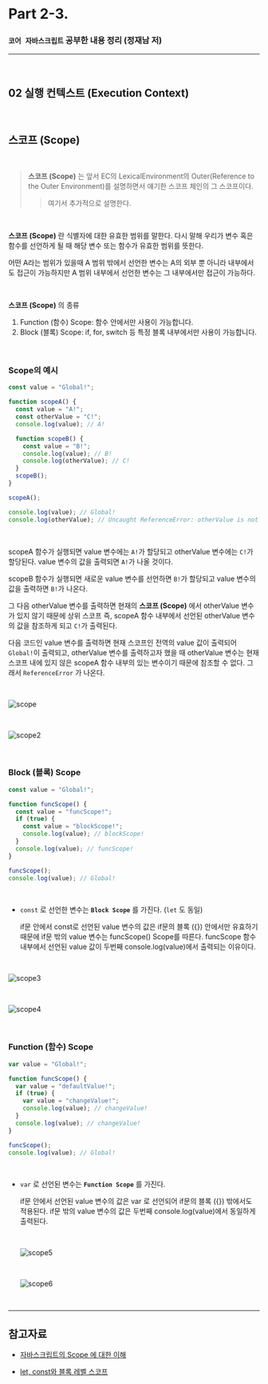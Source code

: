 # Part 2-3.

### `코어 자바스크립트` 공부한 내용 정리 (정재남 저)

---

<br>

## 02 실행 컨텍스트 (Execution Context)

<br>

## 스코프 (Scope)

<br>

> **스코프 (Scope)** 는 앞서 EC의 LexicalEnvironment의 Outer(Reference to the Outer Environment)를 설명하면서 얘기한 스코프 체인의 그 스코프이다.
>
> > 여기서 추가적으로 설명한다.

<br>

**스코프 (Scope)** 란 식별자에 대한 유효한 범위를 말한다. 다시 말해 우리가 변수 혹은 함수를 선언하게 될 때 해당 변수 또는 함수가 유효한 범위를 뜻한다.

어떤 A라는 범위가 있을때 A 범위 밖에서 선언한 변수는 A의 외부 뿐 아니라 내부에서도 접근이 가능하지만 A 범위 내부에서 선언한 변수는 그 내부에서만 접근이 가능하다.

<br>

**스코프 (Scope)** 의 종류

1. Function (함수) Scope: 함수 안에서만 사용이 가능합니다.
2. Block (블록) Scope: if, for, switch 등 특정 블록 내부에서만 사용이 가능합니다.

<br>

### **Scope의 예시**

```js
const value = "Global!";

function scopeA() {
  const value = "A!";
  const otherValue = "C!";
  console.log(value); // A!

  function scopeB() {
    const value = "B!";
    console.log(value); // B!
    console.log(otherValue); // C!
  }
  scopeB();
}

scopeA();

console.log(value); // Global!
console.log(otherValue); // Uncaught ReferenceError: otherValue is not defined
```

<br>

scopeA 함수가 실행되면 value 변수에는 `A!`가 할당되고 otherValue 변수에는 `C!`가 할당된다. value 변수의 값을 출력되면 `A!`가 나올 것이다.

scopeB 함수가 실행되면 새로운 value 변수를 선언하면 `B!`가 할당되고 value 변수의 값을 출력하면 `B!`가 나온다.

그 다음 otherValue 변수를 출력하면 현재의 **스코프 (Scope)** 에서 otherValue 변수가 있지 않기 때문에 상위 스코프 즉, scopeA 함수 내부에서 선언된 otherValue 변수의 값을 참조하게 되고 `C!`가 출력된다.

다음 코드인 value 변수를 출력하면 현재 스코프인 전역의 value 값이 출력되어
`Global!`이 출력되고, otherValue 변수를 출력하고자 했을 때 otherValue 변수는 현재 스코프 내에 있지 않은 scopeA 함수 내부의 있는 변수이기 때문에 참조할 수 없다. 그래서 `ReferenceError` 가 나온다.

<br>

![scope](https://user-images.githubusercontent.com/79234473/137902318-e6df5fbd-2732-4e51-bf81-3db2a0e27abe.png)

<br>

![scope2](https://user-images.githubusercontent.com/79234473/137902345-b4c08739-cf37-4511-a5c6-1c225d7ed431.png)

<br>

### **Block (블록) Scope**

```js
const value = "Global!";

function funcScope() {
  const value = "funcScope!";
  if (true) {
    const value = "blockScope!";
    console.log(value); // blockScope!
  }
  console.log(value); // funcScope!
}

funcScope();
console.log(value); // Global!
```

<br>

- `const` 로 선언한 변수는 **`Block Scope`** 를 가진다. (`let` 도 동일)

  if문 안에서 const로 선언된 value 변수의 값은 if문의 블록 ({}) 안에서만 유효하기 때문에 if문 밖의 value 변수는 funcScope() Scope를 따른다. funcScope 함수 내부에서 선언된 value 값이 두번째 console.log(value)에서 출력되는 이유이다.

<br>

![scope3](https://user-images.githubusercontent.com/79234473/137902356-66e29647-9eb3-488c-b89d-ffdebc6a61c4.png)

<br>

![scope4](https://user-images.githubusercontent.com/79234473/137902358-1b863ce7-3aa9-465c-8550-c865f39ee4f3.png)

<br>

### **Function (함수) Scope**

```js
var value = "Global!";

function funcScope() {
  var value = "defaultValue!";
  if (true) {
    var value = "changeValue!";
    console.log(value); // changeValue!
  }
  console.log(value); // changeValue!
}

funcScope();
console.log(value); // Global!
```

<br>

- `var` 로 선언된 변수는 **`Function Scope`** 를 가진다.

  if문 안에서 선언된 value 변수의 값은 var 로 선언되어 if문의 블록 ({}) 밖에서도 적용된다. if문 밖의 value 변수의 값은 두번째 console.log(value)에서 동일하게 출력된다.

  <br>

  ![scope5](https://user-images.githubusercontent.com/79234473/137902367-ef0789fb-67ee-4ec9-8d51-36e630aba147.png)

  <br>

  ![scope6](https://user-images.githubusercontent.com/79234473/137902374-017d6ce0-e548-4362-93f5-7f7545726079.png)

  <br>

---

## 참고자료

- [자바스크립트의 Scope 에 대한 이해](https://learnjs.vlpt.us/useful/08-scope.html)

- [let, const와 블록 레벨 스코프](https://poiemaweb.com/es6-block-scope)
